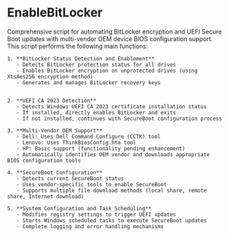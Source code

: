 # EnableBitLocker
Comprehensive script for automating BitLocker encryption and UEFI Secure Boot updates with multi-vendor OEM device BIOS configuration support.
This script performs the following main functions:
    
    1. **BitLocker Status Detection and Enablement**
       - Detects BitLocker protection status for all drives
       - Enables BitLocker encryption on unprotected drives (using XtsAes256 encryption method)
       - Generates and manages BitLocker recovery keys
    
    
    2. **UEFI CA 2023 Detection**
       - Detects Windows UEFI CA 2023 certificate installation status
       - If installed, directly enables BitLocker and exits
       - If not installed, continues with SecureBoot configuration process
    
    3. **Multi-Vendor OEM Support**
       - Dell: Uses Dell Command Configure (CCTK) tool
       - Lenovo: Uses ThinkBiosConfig.hta tool
       - HP: Basic support (functionality pending enhancement)
       - Automatically identifies OEM vendor and downloads appropriate BIOS configuration tools
    
    4. **SecureBoot Configuration**
       - Detects current SecureBoot status
       - Uses vendor-specific tools to enable SecureBoot
       - Supports multiple file download methods (local share, remote share, Internet download)
    
    5. **System Configuration and Task Scheduling**
       - Modifies registry settings to trigger UEFI updates
       - Starts Windows scheduled tasks to execute SecureBoot updates
       - Complete logging and error handling mechanisms
